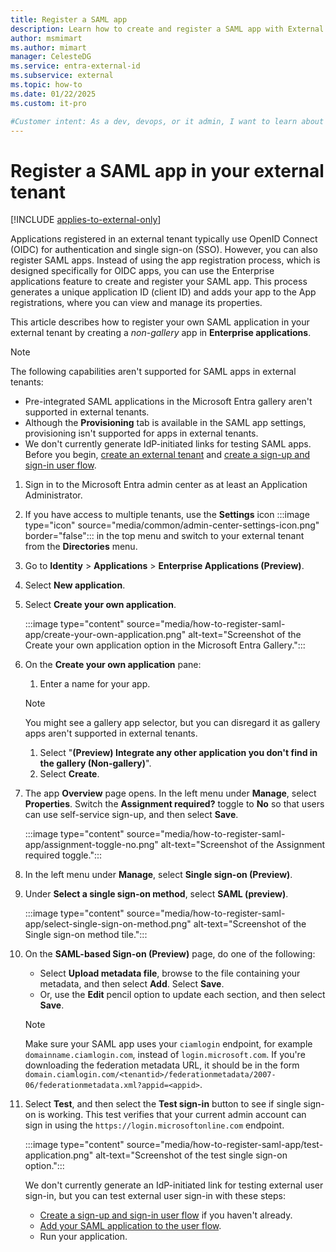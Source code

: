 ```yaml
---
title: Register a SAML app
description: Learn how to create and register a SAML app with External ID for customer identity and access management (CIAM). Choose your app type and get detailed steps. 
author: msmimart
ms.author: mimart
manager: CelesteDG
ms.service: entra-external-id 
ms.subservice: external
ms.topic: how-to
ms.date: 01/22/2025
ms.custom: it-pro

#Customer intent: As a dev, devops, or it admin, I want to learn about how to register a SAML app through the Microsoft Entra admin center.
---
```

# Register a SAML app in your external tenant

[!INCLUDE [applies-to-external-only](../includes/applies-to-external-only.md)]

Applications registered in an external tenant typically use OpenID Connect (OIDC) for authentication and single sign-on (SSO). However, you can also register SAML apps. Instead of using the app registration process, which is designed specifically for OIDC apps, you can use the Enterprise applications feature to create and register your SAML app. This process generates a unique application ID (client ID) and adds your app to the App registrations, where you can view and manage its properties.

This article describes how to register your own SAML application in your external tenant by creating a *non-gallery* app in **Enterprise applications**.

> [!NOTE]
> The following capabilities aren't supported for SAML apps in external tenants:
>- Pre-integrated SAML applications in the Microsoft Entra gallery aren't supported in external tenants.
>- Although the **Provisioning** tab is available in the SAML app settings, provisioning isn't supported for apps in external tenants.
>- We don't currently generate IdP-initiated links for testing SAML apps.
Before you begin, [create an external tenant](how-to-create-external-tenant-portal.md) and [create a sign-up and sign-in user flow](how-to-user-flow-sign-up-sign-in-customers.md).

1. Sign in to the Microsoft Entra admin center as at least an Application Administrator.
1. If you have access to multiple tenants, use the **Settings** icon :::image type="icon" source="media/common/admin-center-settings-icon.png" border="false"::: in the top menu and switch to your external tenant from the **Directories** menu.
1. Go to **Identity** > **Applications** > **Enterprise Applications (Preview)**.
1. Select **New application**.

1. Select **Create your own application**.

      :::image type="content" source="media/how-to-register-saml-app/create-your-own-application.png" alt-text="Screenshot of the Create your own application option in the Microsoft Entra Gallery.":::

1. On the **Create your own application** pane:
   1. Enter a name for your app.

   > [!NOTE]
   > You might see a gallery app selector, but you can disregard it as gallery apps aren't supported in external tenants.

   1. Select "**(Preview) Integrate any other application you don't find in the gallery (Non-gallery)**".
   1. Select **Create**.

1. The app **Overview** page opens. In the left menu under **Manage**, select **Properties**. Switch the **Assignment required?** toggle to **No** so that users can use self-service sign-up, and then select **Save**.

      :::image type="content" source="media/how-to-register-saml-app/assignment-toggle-no.png" alt-text="Screenshot of the Assignment required toggle.":::

1. In the left menu under **Manage**, select **Single sign-on (Preview)**.
1. Under **Select a single sign-on method**, select **SAML (preview)**.

    :::image type="content" source="media/how-to-register-saml-app/select-single-sign-on-method.png" alt-text="Screenshot of the Single sign-on method tile.":::

1. On the **SAML-based Sign-on (Preview)** page, do one of the following:

   - Select **Upload metadata file**, browse to the file containing your metadata, and then select **Add**. Select **Save**.
   - Or, use the **Edit** pencil option to update each section, and then select **Save**.

   > [!NOTE]
   > Make sure your SAML app uses your `ciamlogin` endpoint, for example `domainname.ciamlogin.com`, instead of `login.microsoft.com`. If you're downloading the federation metadata URL, it should be in the form `domain.ciamlogin.com/<tenantid>/federationmetadata/2007-06/federationmetadata.xml?appid=<appid>`.

1. Select **Test**, and then select the **Test sign-in** button to see if single sign-on is working. This test verifies that your current admin account can sign in using the `https://login.microsoftonline.com` endpoint.  

    :::image type="content" source="media/how-to-register-saml-app/test-application.png" alt-text="Screenshot of the test single sign-on option.":::

   We don't currently generate an IdP-initiated link for testing external user sign-in, but you can test external user sign-in with these steps:
   - [Create a sign-up and sign-in user flow](~/external-id/customers/how-to-user-flow-sign-up-sign-in-customers.md) if you haven't already.
   - [Add your SAML application to the user flow](~/external-id/customers/how-to-user-flow-add-application.md).
   - Run your application.
